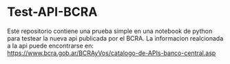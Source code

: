 # Test-API-BCRA
Este repositorio contiene una prueba simple en una notebook de python para testear la nueva api publicada por el BCRA.  La informacion realcionada a la api puede encontrarse en: https://www.bcra.gob.ar/BCRAyVos/catalogo-de-APIs-banco-central.asp
